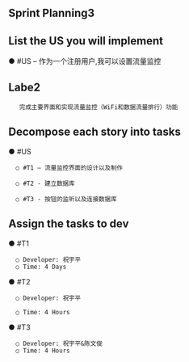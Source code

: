 ## Sprint Planning3

## List the US you will implement

●	#US – 作为一个注册用户,我可以设置流量监控

## Labe2
       完成主要界面和实现流量监控（WiFi和数据流量排行）功能

## Decompose each story into tasks

●	#US

      ○	#T1 – 流量监控界面的设计以及制作

      ○	#T2 - 建立数据库

      ○	#T3 - 按钮的监听以及连接数据库


## Assign the tasks to dev

●	#T1

      ○	Developer: 祝宇平
      ○	Time: 4 Days

●	#T2

      ○	Developer: 祝宇平

      ○	Time: 4 Hours 

●	#T3

      ○	Developer: 祝宇平&陈文俊
      ○	Time: 4 Hours  

